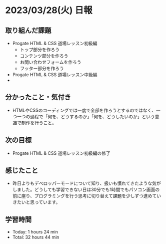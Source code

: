 # 2023/03/28(火) 日報
## 取り組んだ課題
- Progate HTML & CSS 道場レッスン初級編
  - トップ部分を作ろう
  - コンテンツ部分を作ろう
  - お問い合わせフォームを作ろう
  - フッター部分を作ろう
- Progate HTML & CSS 道場レッスン中級編
- 

## 分かったこと・気付き
- HTMLやCSSのコーディングでは一度で全部を作ろうとするのではなく、一つ一つの過程で「何を、どうするのか」「何を、どうしたいのか」という意識で制作を行うこと。
 
## 次の目標
- Progate HTML & CSS 道場レッスン初級編の修了

## 感じたこと
- 昨日よりもデベロッパーモードについて知り、扱いも慣れてきたような気がしました。どうしても学習できない日は30分でも1時間でもパソコン画面の前に座り、プログラミングを行う思考に切り替えて課題を少しずつ進めていきたいと思っています。
  
## 学習時間
- Today: 1 hours 24 min
- Total: 32 hours 44 min

